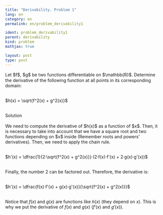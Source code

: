 ```yaml
---
title: "Derivability. Problem 1"
lang: en
category: en
permalink: en/problem_derivability1

ident: problem_derivability1
parent: derivability
kind: problem
mathjax: true

layout: post
type: post
---
```


<div>
Let $f$, $g$ be two functions diﬀerentiable on $\mathbb{R}$. Determine the derivative of the following function at all points in its corresponding domain: <br><br>

$h(x) = \sqrt{f^2(x) + g^2(x)}$<br><br>

<div class="bcblue boxdissap">
Solution
</div><br>

<div class="dissap">
We need to compute the derivative of $h(x)$ as a function of $x$. Then, it is necessary to take into account that we have a square root and two functions depending on $x$ inside (Remember roots and powers' derivatives). Then, we need to apply the chain rule.<br><br>

$h'(x) = \dfrac{1}{2·\sqrt{f^2(x) + g^2(x)}}·(2·f(x)·f'(x) + 2·g(x)·g'(x))$<br><br>

Finally, the number $2$ can be factored out. Therefore, the derivative is:<br><br>

$h'(x) = \dfrac{f(x)·f'(x) + g(x)·g'(x)}{\sqrt{f^2(x) + g^2(x)}}$<br><br>

Notice that $f(x)$ and $g(x)$ are functions like $h(x)$ (they depend on $x$). This is why we put the derivative of $f(x)$ and $g(x)$ ($f'(x)$ and $g'(x)$).

</div>
